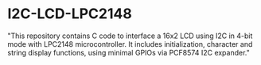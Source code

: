 # I2C-LCD-LPC2148
"This repository contains C code to interface a 16x2 LCD using I2C in 4-bit mode with LPC2148 microcontroller. It includes initialization, character and string display functions, using minimal GPIOs via PCF8574 I2C expander."
